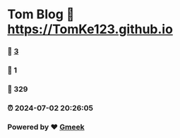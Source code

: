 # Tom Blog :link: https://TomKe123.github.io 
### :page_facing_up: [3](https://TomKe123.github.io/tag.html) 
### :speech_balloon: 1 
### :hibiscus: 329 
### :alarm_clock: 2024-07-02 20:26:05 
### Powered by :heart: [Gmeek](https://github.com/Meekdai/Gmeek)
